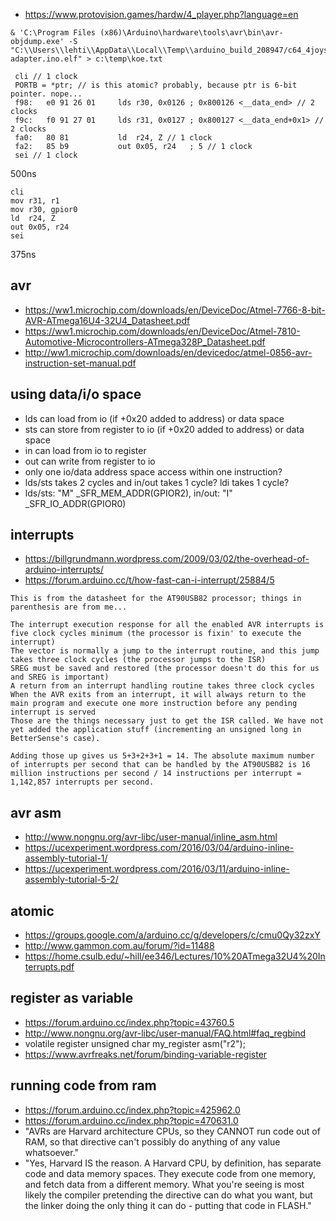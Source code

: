 - https://www.protovision.games/hardw/4_player.php?language=en

```
& 'C:\Program Files (x86)\Arduino\hardware\tools\avr\bin\avr-objdump.exe' -S "C:\\Users\\lehti\\AppData\\Local\\Temp\\arduino_build_208947/c64_4joystick-adapter.ino.elf" > c:\temp\koe.txt
```

```
 cli // 1 clock
 PORTB = *ptr; // is this atomic? probably, because ptr is 6-bit pointer. nope...
 f98:	e0 91 26 01 	lds	r30, 0x0126	; 0x800126 <__data_end> // 2 clocks
 f9c:	f0 91 27 01 	lds	r31, 0x0127	; 0x800127 <__data_end+0x1> // 2 clocks
 fa0:	80 81       	ld	r24, Z // 1 clock
 fa2:	85 b9       	out	0x05, r24	; 5 // 1 clock
 sei // 1 clock
``` 
500ns

```
cli
mov r31, r1
mov r30, gpior0
ld	r24, Z
out	0x05, r24
sei
``` 
375ns

## avr
- https://ww1.microchip.com/downloads/en/DeviceDoc/Atmel-7766-8-bit-AVR-ATmega16U4-32U4_Datasheet.pdf
- https://ww1.microchip.com/downloads/en/DeviceDoc/Atmel-7810-Automotive-Microcontrollers-ATmega328P_Datasheet.pdf
- http://ww1.microchip.com/downloads/en/devicedoc/atmel-0856-avr-instruction-set-manual.pdf

## using data/i/o space
- lds can load from io (if +0x20 added to address) or data space
- sts can store from register to io (if +0x20 added to address) or data space
- in can load from io to register
- out can write from register to io
- only one io/data address space access within one instruction?
- lds/sts takes 2 cycles and in/out takes 1 cycle? ldi takes 1 cycle?
- lds/sts: "M" \_SFR_MEM_ADDR(GPIOR2), in/out: "I" \_SFR_IO_ADDR(GPIOR0)

## interrupts
- https://billgrundmann.wordpress.com/2009/03/02/the-overhead-of-arduino-interrupts/
- https://forum.arduino.cc/t/how-fast-can-i-interrupt/25884/5
```
This is from the datasheet for the AT90USB82 processor; things in parenthesis are from me...

The interrupt execution response for all the enabled AVR interrupts is five clock cycles minimum (the processor is fixin' to execute the interrupt)
The vector is normally a jump to the interrupt routine, and this jump takes three clock cycles (the processor jumps to the ISR)
SREG must be saved and restored (the processor doesn't do this for us and SREG is important)
A return from an interrupt handling routine takes three clock cycles
When the AVR exits from an interrupt, it will always return to the main program and execute one more instruction before any pending interrupt is served
Those are the things necessary just to get the ISR called. We have not yet added the application stuff (incrementing an unsigned long in BetterSense's case).

Adding those up gives us 5+3+2+3+1 = 14. The absolute maximum number of interrupts per second that can be handled by the AT90USB82 is 16 million instructions per second / 14 instructions per interrupt = 1,142,857 interrupts per second.
```

## avr asm
- http://www.nongnu.org/avr-libc/user-manual/inline_asm.html
- https://ucexperiment.wordpress.com/2016/03/04/arduino-inline-assembly-tutorial-1/
- https://ucexperiment.wordpress.com/2016/03/11/arduino-inline-assembly-tutorial-5-2/

## atomic
- https://groups.google.com/a/arduino.cc/g/developers/c/cmu0Qy32zxY
- http://www.gammon.com.au/forum/?id=11488
- https://home.csulb.edu/~hill/ee346/Lectures/10%20ATmega32U4%20Interrupts.pdf

## register as variable
- https://forum.arduino.cc/index.php?topic=43760.5
- http://www.nongnu.org/avr-libc/user-manual/FAQ.html#faq_regbind
- volatile register unsigned char my_register asm("r2");
- https://www.avrfreaks.net/forum/binding-variable-register

## running code from ram
- https://forum.arduino.cc/index.php?topic=425962.0
- https://forum.arduino.cc/index.php?topic=470631.0
- "AVRs are Harvard architecture CPUs, so they CANNOT run code out of RAM, so that directive can't possibly do anything of any value whatsoever."
- "Yes, Harvard IS the reason.  A Harvard CPU, by definition, has separate code and data memory spaces.  They execute code from one memory, and fetch data from a different memory.  What you're seeing is most likely the compiler pretending the directive can do what you want, but the linker doing the only thing it can do - putting that code in FLASH."
